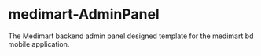 # medimart-AdminPanel
The Medimart backend admin panel designed template for the medimart bd mobile application. 
